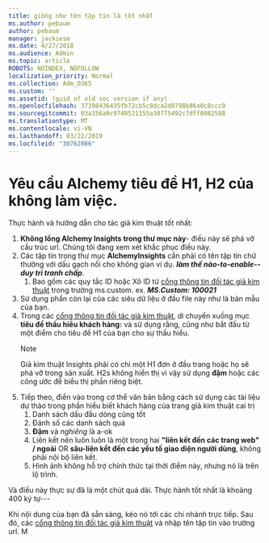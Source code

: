 ```yaml
---
title: giống như tên tập tin là tốt nhất
ms.author: pebaum
author: pebaum
manager: jackiesm
ms.date: 4/27/2018
ms.audience: Admin
ms.topic: article
ROBOTS: NOINDEX, NOFOLLOW
localization_priority: Normal
ms.collection: Adm_O365
ms.custom: ''
ms.assetid: (guid of old soc version if any)
ms.openlocfilehash: 37398436435fb72cb5c8dca2d0798b86a0c8ccc9
ms.sourcegitcommit: 03a156a9c9740521155a30775492c7dff0982588
ms.translationtype: MT
ms.contentlocale: vi-VN
ms.lasthandoff: 03/22/2019
ms.locfileid: "30762086"
---
```

# <a name="required-alchemy-header-h1-h2s-dont-work"></a>Yêu cầu Alchemy tiêu đề H1, H2 của không làm việc.
Thực hành và hướng dẫn cho tác giả kim thuật tốt nhất:

1. **Không lồng Alchemy Insights trong thư mục này**- điều này sẽ phá vỡ cấu trúc url. Chúng tôi đang xem xét khắc phục điều này.
1. Các tập tin trong thư mục **AlchemyInsights** cần phải có tên tập tin chữ thường với dấu gạch nối cho không gian ví dụ. ***làm thế nào-to-enable--duy trì tranh chấp***.
    1. Bao gồm các quy tắc ID hoặc Xô ID từ [cổng thông tin đối tác giả kim thuật](https://alchemyportal.azurewebsites.net) trong trường ms.custom. ex. ***MS.Custom: 100021***
1. Sử dụng phần còn lại của các siêu dữ liệu ở đầu file này như là bản mẫu của bạn.
1. Trong các [cổng thông tin đối tác giả kim thuật](https://alchemyportal.azurewebsites.net), di chuyển xuống mục **tiêu đề thấu hiểu khách hàng:** và sử dụng rằng, cũng như bắt đầu từ một điểm cho tiêu đề H1 của bạn cho sự thấu hiểu. 
    > [!NOTE]
    > Giả kim thuật Insights phải có chỉ một H1 đơn ở đầu trang hoặc họ sẽ phá vỡ trong sản xuất. H2s không hiển thị vì vậy sử dụng **đậm** hoặc các công ước để biểu thị phần riêng biệt.
1. Tiếp theo, điền vào trong cơ thể văn bản bằng cách sử dụng các tài liệu dự thảo trong phần hiểu biết khách hàng của trang giả kim thuật cai trị
    1. Danh sách dấu đầu dòng cũng tốt
    1. Đánh số các danh sách quá
    1. **Đậm** và *nghiêng* là a-ok
    1. Liên kết nên luôn luôn là một trong hai **"liên kết đến các trang web" / ngoài** OR **sâu-liên kết đến các yếu tố giao diện người dùng**, không phải nội bộ liên kết.
    1. Hình ảnh không hỗ trợ chính thức tại thời điểm này, nhưng nó là trên lộ trình.

Và điều này thực sự đã là một chút quá dài. Thực hành tốt nhất là khoảng 400 ký tự---

Khi nội dung của bạn đã sẵn sàng, kéo nó tới các chi nhánh trực tiếp. Sau đó, các [cổng thông tin đối tác giả kim thuật](https://alchemyportal.azurewebsites.net) và nhập tên tập tin vào trường url. M